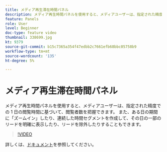 ```yaml
---
title: メディア再生滞在時間パネル
description: メディア再生時間パネルを使用すると、メディアユーザーは、指定された精度での 1 日の閲覧時間に基づいて、閲覧者数を把握できます。 また、ある日の期間に「ズームイン」したり、連続した時間セグメントを作成して、その日の一部のリードを明確に表示したり、リードを除外したりすることもできます。
feature: Panels
role: User
level: Beginner
doc-type: feature video
thumbnail: 338699.jpg
kt: 9379
source-git-commit: b15c7365a354f47edbb2c7661efb68bbc05758b9
workflow-type: tm+mt
source-wordcount: '135'
ht-degree: 5%

---
```



# メディア再生滞在時間パネル

メディア再生時間パネルを使用すると、メディアユーザーは、指定された精度での 1 日の閲覧時間に基づいて、閲覧者数を把握できます。 また、ある日の期間に「ズームイン」したり、連続した時間セグメントを作成して、その日の一部のリードを明確に表示したり、リードを除外したりすることもできます。

>[!VIDEO](https://video.tv.adobe.com/v/338699/?quality=12&learn=on)

詳しくは、[ドキュメント](https://experienceleague.adobe.com/docs/media-analytics/using/media-reports/media-workspace-panels/media-playback-time-spent.html)を参照してください。
